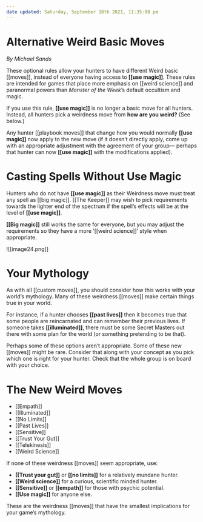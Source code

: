 ```yaml
---
date updated: Saturday, September 18th 2021, 11:35:08 pm
---
```

# Alternative Weird Basic Moves

*By Michael Sands*

These optional rules allow your hunters to have different Weird basic [[moves]], instead of everyone having access to **[[use magic]]**. These rules are intended for games that place more emphasis on [[weird science]] and paranormal powers than *Monster of the Week*’s default occultism and magic.

If you use this rule, **[[use magic]]** is no longer a basic move for all hunters. Instead, all hunters pick a weirdness move from **how are you weird?** (See below.)

Any hunter [[playbook moves]] that change how you would normally **[[use magic]]** now apply to the new move (if it doesn’t directly apply, come up with an appropriate adjustment with the agreement of your group— perhaps that hunter can now **[[use magic]]** with the modifications applied).

# Casting Spells Without Use Magic

Hunters who do not have **[[use magic]]** as their Weirdness move must treat any spell as [[big magic]]. [[The Keeper]] may wish to pick requirements towards the lighter end of the spectrum if the spell’s effects will be at the level of **[[use magic]]**.

**[[Big magic]]** still works the same for everyone, but you may adjust the requirements so they have a more ‘[[weird science]]’ style when appropriate.

![[image24.png]]

# Your Mythology

As with all [[custom moves]], you should consider how this works with your world’s mythology. Many of these weirdness [[moves]] make certain things true in your world.

For instance, if a hunter chooses **[[past lives]]** then it becomes true that some people are reincarnated and can remember their previous lives. If someone takes **[[illuminated]]**, there must be some Secret Masters out there with some plan for the world (or something pretending to be that).

Perhaps some of these options aren’t appropriate. Some of these new [[moves]] might be rare. Consider that along with your concept as you pick which one is right for your hunter. Check that the whole group is on board with your choice.

# The New Weird Moves

- [[Empath]] 
- [[Illuminated]] 
- [[No Limits]] 
- [[Past Lives]] 
- [[Sensitive]] 
- [[Trust Your Gut]] 
- [[Telekinesis]] 
- [[Weird Science]]

If none of these weirdness [[moves]] seem appropriate, use:

- **[[Trust your gut]]** or **[[no limits]]** for a relatively mundane hunter.
- **[[Weird science]]** for a curious, scientific minded hunter.
- **[[Sensitive]]** or **[[empath]]** for those with psychic potential.
- **[[Use magic]]** for anyone else.

These are the weirdness [[moves]] that have the smallest implications for your game’s mythology.